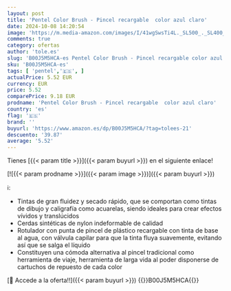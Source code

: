 ```yaml
---
layout: post
title: 'Pentel Color Brush - Pincel recargable  color azul claro'
date: 2024-10-08 14:20:54
image: 'https://m.media-amazon.com/images/I/41wgSwsTi4L._SL500_._SL400_.jpg'
comments: true
category: ofertas
author: 'tole.es'
slug: 'B00J5M5HCA-es Pentel Color Brush - Pincel recargable color azul claro'
sku: 'B00J5M5HCA-es'
tags: [ 'pentel','🇪🇸', ]
actualPrice: 5.52 EUR
currency: EUR
price: 5.52
comparePrice: 9.18 EUR
prodname: 'Pentel Color Brush - Pincel recargable  color azul claro'
country: 'es'
flag: '🇪🇸'
brand: ''
buyurl: 'https://www.amazon.es/dp/B00J5M5HCA/?tag=tolees-21'
descuento: '39.87'
average: '5.52'
---
```


Tienes [{{< param title >}}]({{< param buyurl >}}) en el siguiente enlace!

[![{{< param prodname >}}]({{< param image >}})]({{< param buyurl >}})

ℹ️:

- Tintas de gran fluidez y secado rápido, que se comportan como tintas de dibujo y caligrafía como acuarelas, siendo ideales para crear efectos vívidos y translúcidos
- Cerdas sintéticas de nylon indeformable de calidad
- Rotulador con punta de pincel de plástico recargable con tinta de base al agua, con válvula capilar para que la tinta fluya suavemente, evitando así que se salga el líquido
- Constituyen una cómoda alternativa al pincel tradicional como herramienta de viaje, herramienta de larga vida al poder disponerse de cartuchos de repuesto de cada color

[🛒 Accede a la oferta!!]({{< param buyurl >}})
{{<world>}}B00J5M5HCA{{</world>}}
